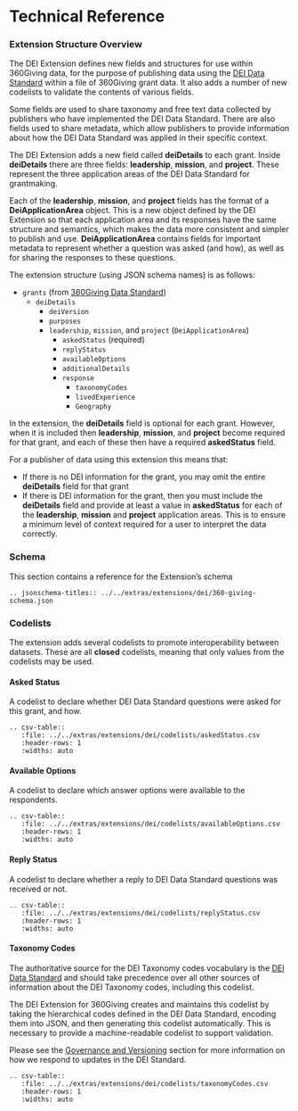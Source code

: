 # Technical Reference

### Extension Structure Overview

The DEI Extension defines new fields and structures for use within 360Giving data, for the purpose of publishing data using the [DEI Data Standard](https://www.funderscollaborativehub.org.uk/dei-data-standard) within a file of 360Giving grant data. It also adds a number of new codelists to validate the contents of various fields.

Some fields are used to share taxonomy and free text data collected by publishers who have implemented the DEI Data Standard. There are also fields used to share metadata, which allow publishers to provide information about how the DEI Data Standard was applied in their specific context.

The DEI Extension adds a new field called **deiDetails** to each grant. Inside **deiDetails** there are three fields: **leadership**, **mission**, and **project**. These represent the three application areas of the DEI Data Standard for grantmaking.

Each of the **leadership**, **mission**, and **project** fields has the format of a **DeiApplicationArea** object. This is a new object defined by the DEI Extension so that each application area and its responses have the same structure and semantics, which makes the data more consistent and simpler to publish and use. **DeiApplicationArea** contains fields for important metadata to represent whether a question was asked (and how), as well as for sharing the responses to these questions.

The extension structure (using JSON schema names) is as follows:

* `grants` (from [360Giving Data Standard](https://standard.threesixtygiving.org/en/latest/technical/reference/#))
  * `deiDetails`
    * `deiVersion`
    * `purposes`
    * `leadership`, `mission`, and `project` (`DeiApplicationArea`)
      * `askedStatus` (required)
      * `replyStatus`
      * `availableOptions`
      * `additionalDetails`
      * `response`
        * `taxonomyCodes`
        * `livedExperience`
        * `Geography`

In the extension, the **deiDetails** field is optional for each grant. However, when it is included then **leadership**, **mission**, and **project** become required for that grant, and each of these then have a required **askedStatus** field.

For a publisher of data using this extension this means that:
  * If there is no DEI information for the grant, you may omit the entire **deiDetails** field for that grant
  * If there is DEI information for the grant, then you must include the **deiDetails** field and provide at least a value in **askedStatus** for each of the **leadership**, **mission** and **project** application areas. This is to ensure a minimum level of context required for a user to interpret the data correctly.


### Schema

This section contains a reference for the Extension’s schema


```eval_rst
.. jsonschema-titles:: ../../extras/extensions/dei/360-giving-schema.json
```

### Codelists

The extension adds several codelists to promote interoperability between datasets. These are all **closed** codelists, meaning that only values from the codelists may be used.


#### **Asked Status**

A codelist to declare whether DEI Data Standard questions were asked for this grant, and how.


```eval_rst
.. csv-table::
   :file: ../../extras/extensions/dei/codelists/askedStatus.csv
   :header-rows: 1
   :widths: auto
```

#### **Available Options**

A codelist to declare which answer options were available to the respondents.

```eval_rst
.. csv-table::
   :file: ../../extras/extensions/dei/codelists/availableOptions.csv
   :header-rows: 1
   :widths: auto
```

#### **Reply Status**

A codelist to declare whether a reply to DEI Data Standard questions was received or not.

```eval_rst
.. csv-table::
   :file: ../../extras/extensions/dei/codelists/replyStatus.csv
   :header-rows: 1
   :widths: auto
```

#### **Taxonomy Codes**

The authoritative source for the DEI Taxonomy codes vocabulary is the [DEI Data Standard](https://www.funderscollaborativehub.org.uk/collaborations/dei-data-standard) and should take precedence over all other sources of information about the DEI Taxonomy codes, including this codelist.

The DEI Extension for 360Giving creates and maintains this codelist by taking the hierarchical codes defined in the DEI Data Standard, encoding them into JSON, and then generating this codelist automatically. This is necessary to provide a machine-readable codelist to support validation.

Please see the [Governance and Versioning](governance) section for more information on how we respond to updates in the DEI Standard.


```eval_rst
.. csv-table::
   :file: ../../extras/extensions/dei/codelists/taxonomyCodes.csv
   :header-rows: 1
   :widths: auto
```
